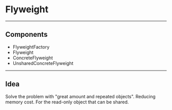 # Flyweight

---

## Components
 * FlyweightFactory
 * Flyweight
 * ConcreteFlyweight
 * UnsharedConcreteFlyweight
---

## Idea
Solve the problem with "great amount and repeated objects".
Reducing memory cost. For the read-only object that can be shared.
